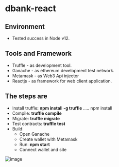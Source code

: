 # dbank-react

## Environment
  - Tested success in Node v12.   
   
## Tools and Framework
  - Truffle - as development tool.
  - Ganache - as ethereum development test network.
  - Metamask - as Web3 Api injector
  - Reactjs - as framework for web client application.
  
## The steps are
  - Install truffle:  __npm install -g truffle__  ..... npm install
  - Compile:          __truffle compile__
  - Migrate:          __truffle migrate__
  - Test contracts:   __truffle test__
  - Build
    - Open Ganache
    - Create wallet with Metamask
    - Run:            __npm start__    
    - Connect wallet and site 

![image](https://user-images.githubusercontent.com/45113398/121815768-42a7e600-cca2-11eb-9cb9-6995cc836766.png)
